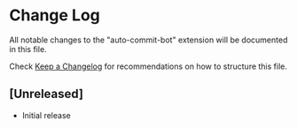 # Change Log

All notable changes to the "auto-commit-bot" extension will be documented in this file.

Check [Keep a Changelog](http://keepachangelog.com/) for recommendations on how to structure this file.

## [Unreleased]

- Initial release